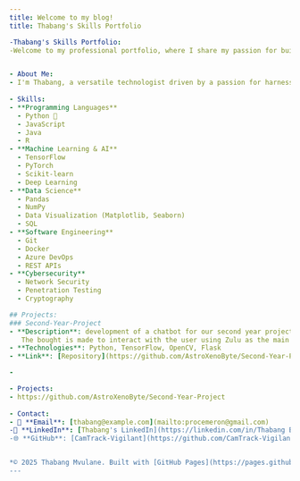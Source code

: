 ```yaml
---
title: Welcome to my blog!
title: Thabang's Skills Portfolio

-Thabang's Skills Portfolio:
-Welcome to my professional portfolio, where I share my passion for building innovative solutions through machine learning, software engineering, data science,                cybersecurity, and AI.


- About Me:
- I'm Thabang, a versatile technologist driven by a passion for harnessing machine learning, software engineering, data science, cybersecurity, and AI to solve real-world      challenges. With a strong foundation in tools like Python, TensorFlow, and Azure DevOps, I build solutions that range from predictive analytics models to secure, AI-         powered applications. My projects, like the **Second-Year-Project** , reflect my commitment to    impactful technology. Outside of coding, I enjoy exploring new              advancements in AI and contributing to the tech community.
  
- Skills:
- **Programming Languages**  
  - Python 🐍  
  - JavaScript  
  - Java  
  - R  
- **Machine Learning & AI**  
  - TensorFlow  
  - PyTorch  
  - Scikit-learn  
  - Deep Learning  
- **Data Science**  
  - Pandas  
  - NumPy  
  - Data Visualization (Matplotlib, Seaborn)  
  - SQL  
- **Software Engineering**  
  - Git  
  - Docker  
  - Azure DevOps  
  - REST APIs  
- **Cybersecurity**  
  - Network Security  
  - Penetration Testing  
  - Cryptography

## Projects:
### Second-Year-Project
- **Description**: development of a chatbot for our second year project at the University Of Zululand. 
   The bought is made to interact with the user using Zulu as the main langauge and other South Africa black languages 
- **Technologies**: Python, TensorFlow, OpenCV, Flask
- **Link**: [Repository](https://github.com/AstroXenoByte/Second-Year-Project)

- 

- Projects:
- https://github.com/AstroXenoByte/Second-Year-Project
  
- Contact:
- 📧 **Email**: [thabang@example.com](mailto:procemeron@gmail.com)  
-🔗 **LinkedIn**: [Thabang's LinkedIn](https://linkedin.com/in/Thabang Buthelezi)  
-🌐 **GitHub**: [CamTrack-Vigilant](https://github.com/CamTrack-Vigilant)


*© 2025 Thabang Mvulane. Built with [GitHub Pages](https://pages.github.com).*
---
```

